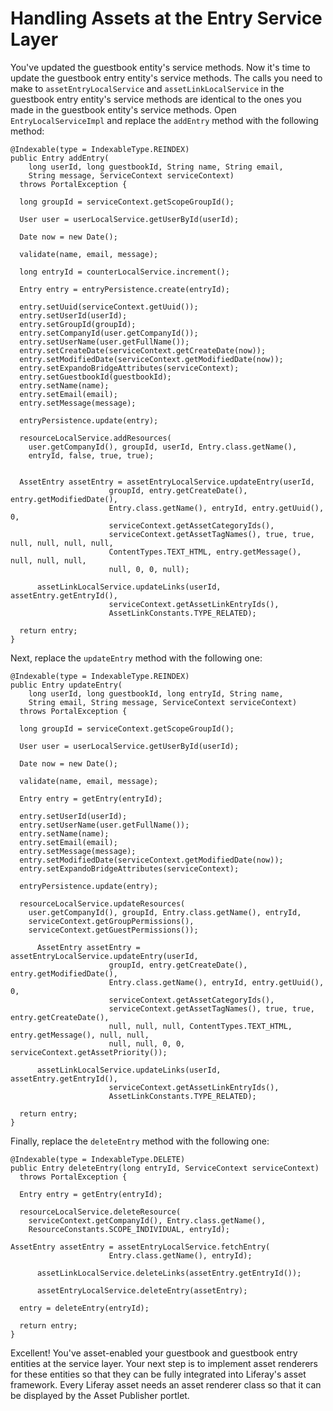 # Handling Assets at the Entry Service Layer [](id=handling-assets-at-the-entry-service-layer)

You've updated the guestbook entity's service methods. Now it's time to update
the guestbook entry entity's service methods. The calls you need to make to
`assetEntryLocalService` and `assetLinkLocalService` in the guestbook entry
entity's service methods are identical to the ones you made in the guestbook
entity's service methods. Open `EntryLocalServiceImpl` and replace the
`addEntry` method with the following method:

    @Indexable(type = IndexableType.REINDEX)
    public Entry addEntry(
        long userId, long guestbookId, String name, String email,
        String message, ServiceContext serviceContext)
      throws PortalException {

      long groupId = serviceContext.getScopeGroupId();

      User user = userLocalService.getUserById(userId);

      Date now = new Date();

      validate(name, email, message);

      long entryId = counterLocalService.increment();

      Entry entry = entryPersistence.create(entryId);

      entry.setUuid(serviceContext.getUuid());
      entry.setUserId(userId);
      entry.setGroupId(groupId);
      entry.setCompanyId(user.getCompanyId());
      entry.setUserName(user.getFullName());
      entry.setCreateDate(serviceContext.getCreateDate(now));
      entry.setModifiedDate(serviceContext.getModifiedDate(now));
      entry.setExpandoBridgeAttributes(serviceContext);
      entry.setGuestbookId(guestbookId);
      entry.setName(name);
      entry.setEmail(email);
      entry.setMessage(message);

      entryPersistence.update(entry);

      resourceLocalService.addResources(
        user.getCompanyId(), groupId, userId, Entry.class.getName(),
        entryId, false, true, true);


      AssetEntry assetEntry = assetEntryLocalService.updateEntry(userId,
                          groupId, entry.getCreateDate(), entry.getModifiedDate(),
                          Entry.class.getName(), entryId, entry.getUuid(), 0,
                          serviceContext.getAssetCategoryIds(),
                          serviceContext.getAssetTagNames(), true, true, null, null, null, null,
                          ContentTypes.TEXT_HTML, entry.getMessage(), null, null, null,
                          null, 0, 0, null);

          assetLinkLocalService.updateLinks(userId, assetEntry.getEntryId(),
                          serviceContext.getAssetLinkEntryIds(),
                          AssetLinkConstants.TYPE_RELATED);

      return entry;
    }

Next, replace the `updateEntry` method with the following one:

    @Indexable(type = IndexableType.REINDEX)
    public Entry updateEntry(
        long userId, long guestbookId, long entryId, String name,
        String email, String message, ServiceContext serviceContext)
      throws PortalException {

      long groupId = serviceContext.getScopeGroupId();

      User user = userLocalService.getUserById(userId);

      Date now = new Date();

      validate(name, email, message);

      Entry entry = getEntry(entryId);

      entry.setUserId(userId);
      entry.setUserName(user.getFullName());
      entry.setName(name);
      entry.setEmail(email);
      entry.setMessage(message);
      entry.setModifiedDate(serviceContext.getModifiedDate(now));
      entry.setExpandoBridgeAttributes(serviceContext);

      entryPersistence.update(entry);

      resourceLocalService.updateResources(
        user.getCompanyId(), groupId, Entry.class.getName(), entryId,
        serviceContext.getGroupPermissions(),
        serviceContext.getGuestPermissions());

          AssetEntry assetEntry = assetEntryLocalService.updateEntry(userId,
                          groupId, entry.getCreateDate(), entry.getModifiedDate(),
                          Entry.class.getName(), entryId, entry.getUuid(), 0,
                          serviceContext.getAssetCategoryIds(),
                          serviceContext.getAssetTagNames(), true, true, entry.getCreateDate(), 
                          null, null, null, ContentTypes.TEXT_HTML, entry.getMessage(), null, null, 
                          null, null, 0, 0, serviceContext.getAssetPriority());

          assetLinkLocalService.updateLinks(userId, assetEntry.getEntryId(),
                          serviceContext.getAssetLinkEntryIds(),
                          AssetLinkConstants.TYPE_RELATED);

      return entry;
    }

Finally, replace the `deleteEntry` method with the following one:

    @Indexable(type = IndexableType.DELETE)
    public Entry deleteEntry(long entryId, ServiceContext serviceContext)
      throws PortalException {

      Entry entry = getEntry(entryId);

      resourceLocalService.deleteResource(
        serviceContext.getCompanyId(), Entry.class.getName(),
        ResourceConstants.SCOPE_INDIVIDUAL, entryId);

    AssetEntry assetEntry = assetEntryLocalService.fetchEntry(
                          Entry.class.getName(), entryId);

          assetLinkLocalService.deleteLinks(assetEntry.getEntryId());

          assetEntryLocalService.deleteEntry(assetEntry);

      entry = deleteEntry(entryId);

      return entry;
    }

Excellent! You've asset-enabled your guestbook and guestbook entry entities at
the service layer. Your next step is to implement asset renderers for these
entities so that they can be fully integrated into Liferay's asset framework.
Every Liferay asset needs an asset renderer class so that it can be displayed by
the Asset Publisher portlet.